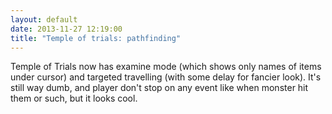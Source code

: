 ```yaml
---
layout: default
date: 2013-11-27 12:19:00
title: "Temple of trials: pathfinding"
---
```

Temple of Trials now has examine mode (which shows only names of items under cursor) and targeted travelling (with some delay for fancier look). It's still way dumb, and player don't stop on any event like when monster hit them or such, but it looks cool.

